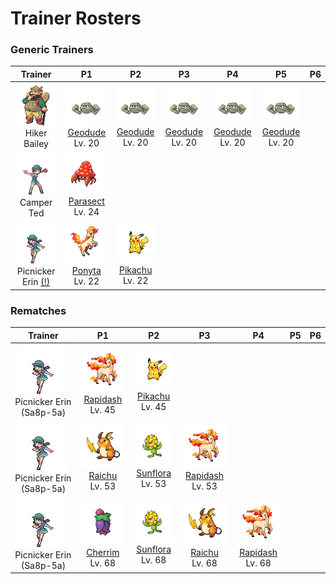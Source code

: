 # Trainer Rosters

### Generic Trainers

| Trainer | P1 | P2 | P3 | P4 | P5 | P6 |
|:-------:|:--:|:--:|:--:|:--:|:--:|:--:|
| ![Hiker Bailey](../../assets/trainers/hiker.png "Hiker Bailey")<br>Hiker Bailey | ![Geodude](../../assets/sprites/geodude/front.gif "Geodude")<br>[Geodude](../../pokemon/geodude.md/)<br>Lv. 20 | ![Geodude](../../assets/sprites/geodude/front.gif "Geodude")<br>[Geodude](../../pokemon/geodude.md/)<br>Lv. 20 | ![Geodude](../../assets/sprites/geodude/front.gif "Geodude")<br>[Geodude](../../pokemon/geodude.md/)<br>Lv. 20 | ![Geodude](../../assets/sprites/geodude/front.gif "Geodude")<br>[Geodude](../../pokemon/geodude.md/)<br>Lv. 20 | ![Geodude](../../assets/sprites/geodude/front.gif "Geodude")<br>[Geodude](../../pokemon/geodude.md/)<br>Lv. 20 |
| ![Camper Ted](../../assets/trainers/camper.png "Camper Ted")<br>Camper Ted | ![Parasect](../../assets/sprites/parasect/front.gif "Parasect")<br>[Parasect](../../pokemon/parasect.md/)<br>Lv. 24 |
| ![Picnicker Erin (!)](../../assets/trainers/picnicker.png "Picnicker Erin (!)")<br>Picnicker Erin [(!)](#rematches) | ![Ponyta](../../assets/sprites/ponyta/front.gif "Ponyta")<br>[Ponyta](../../pokemon/ponyta.md/)<br>Lv. 22 | ![Pikachu](../../assets/sprites/pikachu/front.gif "Pikachu")<br>[Pikachu](../../pokemon/pikachu.md/)<br>Lv. 22 |


### Rematches

| Trainer | P1 | P2 | P3 | P4 | P5 | P6 |
|:-------:|:--:|:--:|:--:|:--:|:--:|:--:|
| ![Picnicker Erin (Sa8p-5a)](../../assets/trainers/picnicker.png "Picnicker Erin (Sa8p-5a)")<br>Picnicker Erin (Sa8p-5a) | ![Rapidash](../../assets/sprites/rapidash/front.gif "Rapidash")<br>[Rapidash](../../pokemon/rapidash.md/)<br>Lv. 45 | ![Pikachu](../../assets/sprites/pikachu/front.gif "Pikachu")<br>[Pikachu](../../pokemon/pikachu.md/)<br>Lv. 45 |
| ![Picnicker Erin (Sa8p-5a)](../../assets/trainers/picnicker.png "Picnicker Erin (Sa8p-5a)")<br>Picnicker Erin (Sa8p-5a) | ![Raichu](../../assets/sprites/raichu/front.gif "Raichu")<br>[Raichu](../../pokemon/raichu.md/)<br>Lv. 53 | ![Sunflora](../../assets/sprites/sunflora/front.gif "Sunflora")<br>[Sunflora](../../pokemon/sunflora.md/)<br>Lv. 53 | ![Rapidash](../../assets/sprites/rapidash/front.gif "Rapidash")<br>[Rapidash](../../pokemon/rapidash.md/)<br>Lv. 53 |
| ![Picnicker Erin (Sa8p-5a)](../../assets/trainers/picnicker.png "Picnicker Erin (Sa8p-5a)")<br>Picnicker Erin (Sa8p-5a) | ![Cherrim](../../assets/sprites/cherrim/front.gif "Cherrim")<br>[Cherrim](../../pokemon/cherrim.md/)<br>Lv. 68 | ![Sunflora](../../assets/sprites/sunflora/front.gif "Sunflora")<br>[Sunflora](../../pokemon/sunflora.md/)<br>Lv. 68 | ![Raichu](../../assets/sprites/raichu/front.gif "Raichu")<br>[Raichu](../../pokemon/raichu.md/)<br>Lv. 68 | ![Rapidash](../../assets/sprites/rapidash/front.gif "Rapidash")<br>[Rapidash](../../pokemon/rapidash.md/)<br>Lv. 68 |

